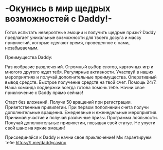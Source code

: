 # -Окунись в мир щедрых возможностей с Daddy!-
Готов испытать невероятные эмоции и получить щедрые призы? 
Daddy предлагает уникальные возможности для твоего досуга и массу привилегий, которые сделают время, проведенное с нами, незабываемым.

Преимущества Daddy:

Разнообразие развлечений. Огромный выбор слотов, карточных игр и многого другого ждет тебя.
Регулярные активности. Участвуй в наших мероприятиях и получай дополнительные преимущества.
Оперативный вывод средств. Быстрое получение средств на твой счет.
Помощь 24/7. Наша команда поддержки всегда готова помочь тебе.
Начни свое приключение с Daddy прямо сейчас!

Старт без вложений. Получи 50 вращений при регистрации.
Приветственные привилегии. При первом пополнении счета получи дополнительные вращения.
Ежедневные и еженедельные мероприятия. Принимай участие и получай различные призы.
Программа лояльности. Получай дополнительные привилегии, повышая свой статус.
Не упусти свой шанс на яркие эмоции!

Присоединяйся к Daddy и начни свое приключение! Мы гарантируем тебе
https://t.me/daddycasino
